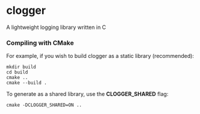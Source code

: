 # clogger
A lightweight logging library written in C
### Compiling with CMake
For example, if you wish to build clogger as a static library (recommended):
```shell
mkdir build
cd build
cmake ..
cmake --build .
```
To generate as a shared library, use the **CLOGGER_SHARED** flag:
```shell
cmake -DCLOGGER_SHARED=ON ..
```